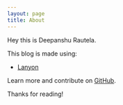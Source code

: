 ```yaml
---
layout: page
title: About
---
```

Hey this is Deepanshu Rautela.

This blog is made using:

* [Lanyon](http://lanyon.getpoole.com)

Learn more and contribute on [GitHub](https://github.com/poole).

Thanks for reading!

